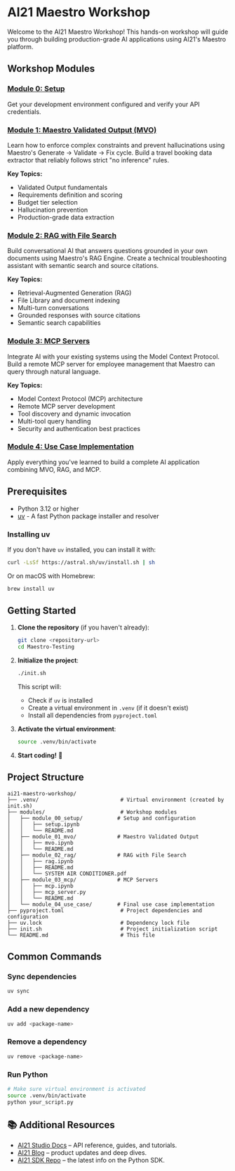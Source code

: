 # AI21 Maestro Workshop

Welcome to the AI21 Maestro Workshop! This hands-on workshop will guide you through building production-grade AI applications using AI21's Maestro platform.

## Workshop Modules

### [Module 0: Setup](modules/module_00_setup/)
Get your development environment configured and verify your API credentials.

### [Module 1: Maestro Validated Output (MVO)](modules/module_01_mvo/)
Learn how to enforce complex constraints and prevent hallucinations using Maestro's Generate → Validate → Fix cycle. Build a travel booking data extractor that reliably follows strict "no inference" rules.

**Key Topics:**
- Validated Output fundamentals
- Requirements definition and scoring
- Budget tier selection
- Hallucination prevention
- Production-grade data extraction

### [Module 2: RAG with File Search](modules/module_02_rag/)
Build conversational AI that answers questions grounded in your own documents using Maestro's RAG Engine. Create a technical troubleshooting assistant with semantic search and source citations.

**Key Topics:**
- Retrieval-Augmented Generation (RAG)
- File Library and document indexing
- Multi-turn conversations
- Grounded responses with source citations
- Semantic search capabilities

### [Module 3: MCP Servers](modules/module_03_mcp/)
Integrate AI with your existing systems using the Model Context Protocol. Build a remote MCP server for employee management that Maestro can query through natural language.

**Key Topics:**
- Model Context Protocol (MCP) architecture
- Remote MCP server development
- Tool discovery and dynamic invocation
- Multi-tool query handling
- Security and authentication best practices

### [Module 4: Use Case Implementation](modules/module_04_use_case/)
Apply everything you've learned to build a complete AI application combining MVO, RAG, and MCP.

## Prerequisites

- Python 3.12 or higher
- [uv](https://docs.astral.sh/uv/) - A fast Python package installer and resolver

### Installing uv

If you don't have `uv` installed, you can install it with:

```bash
curl -LsSf https://astral.sh/uv/install.sh | sh
```

Or on macOS with Homebrew:

```bash
brew install uv
```

## Getting Started

1. **Clone the repository** (if you haven't already):
   ```bash
   git clone <repository-url>
   cd Maestro-Testing
   ```

2. **Initialize the project**:
   ```bash
   ./init.sh
   ```
   
   This script will:
   - Check if `uv` is installed
   - Create a virtual environment in `.venv` (if it doesn't exist)
   - Install all dependencies from `pyproject.toml`

3. **Activate the virtual environment**:
   ```bash
   source .venv/bin/activate
   ```

4. **Start coding!** 🚀

## Project Structure

```
ai21-maestro-workshop/
├── .venv/                          # Virtual environment (created by init.sh)
├── modules/                        # Workshop modules
│   ├── module_00_setup/           # Setup and configuration
│   │   ├── setup.ipynb
│   │   └── README.md
│   ├── module_01_mvo/             # Maestro Validated Output
│   │   ├── mvo.ipynb
│   │   └── README.md
│   ├── module_02_rag/             # RAG with File Search
│   │   ├── rag.ipynb
│   │   ├── README.md
│   │   └── SYSTEM AIR CONDITIONER.pdf
│   ├── module_03_mcp/             # MCP Servers
│   │   ├── mcp.ipynb
│   │   ├── mcp_server.py
│   │   └── README.md
│   └── module_04_use_case/        # Final use case implementation
├── pyproject.toml                  # Project dependencies and configuration
├── uv.lock                         # Dependency lock file
├── init.sh                         # Project initialization script
└── README.md                       # This file
```

## Common Commands

### Sync dependencies
```bash
uv sync
```

### Add a new dependency
```bash
uv add <package-name>
```

### Remove a dependency
```bash
uv remove <package-name>
```

### Run Python
```bash
# Make sure virtual environment is activated
source .venv/bin/activate
python your_script.py
```

## 📚 Additional Resources

* [AI21 Studio Docs](https://docs.ai21.com) – API reference, guides, and tutorials.
* [AI21 Blog](https://www.ai21.com/blog) – product updates and deep dives.
* [AI21 SDK Repo](https://github.com/AI21Labs/ai21-python) – the latest info on the Python SDK.